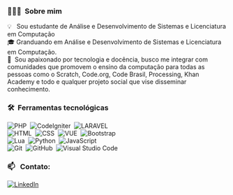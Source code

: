 

### 👨🏻‍💻 &nbsp;Sobre mim

💡 &nbsp; Sou estudante de Análise e Desenvolvimento de Sistemas e Licenciatura em Computação\
🎓&nbsp;Granduando em Análise e Desenvolvimento de Sistemas e Licenciatura em Computação.\
🌱 &nbsp;Sou apaixonado por tecnologia e docência, busco me integrar com comunidades que promovem o ensino da computação para todas as pessoas como o Scratch, Code.org, Code Brasil, Processing, Khan Academy e todo e qualquer projeto social que vise disseminar conhecimento.



### 🛠 &nbsp;Ferramentas tecnológicas


![PHP](https://img.shields.io/badge/-PHP-05122A?style=flat&logo=php)&nbsp;
![CodeIgniter](https://img.shields.io/badge/-CodeIgniter-05122A?style=flat&logo=codeigniter)&nbsp;
![LARAVEL](https://img.shields.io/badge/-Laravel-05122A?style=flat&logo=laravel)&nbsp;\
![HTML](https://img.shields.io/badge/-HTML-05122A?style=flat&logo=HTML5)&nbsp;
![CSS](https://img.shields.io/badge/-CSS-05122A?style=flat&logo=CSS3&logoColor=1572B6)&nbsp;
![VUE](https://img.shields.io/badge/-Vue-05122A?style=flat&logo=vue.js)&nbsp;
![Bootstrap](https://img.shields.io/badge/-Bootstrap-05122A?style=flat&logo=bootstrap&logoColor=563D7C)&nbsp;\
![Lua](https://img.shields.io/badge/-Python-05122A?style=flat&logo=python)&nbsp;
![Python](https://img.shields.io/badge/-Lua-05122A?style=flat&logo=lua&logoColor=1572B6)&nbsp;
![JavaScript](https://img.shields.io/badge/-JavaScript-05122A?style=flat&logo=javascript)&nbsp;\
![Git](https://img.shields.io/badge/-Git-05122A?style=flat&logo=git)&nbsp;
![GitHub](https://img.shields.io/badge/-GitHub-05122A?style=flat&logo=github)&nbsp;
![Visual Studio Code](https://img.shields.io/badge/-Visual%20Studio%20Code-05122A?style=flat&logo=visual-studio-code&logoColor=007ACC)&nbsp;


### 📫 &nbsp; Contato:


<a href="https://www.linkedin.com/in/kevin-rodrigues-8b7ba11a5//"><img alt="LinkedIn" src="https://img.shields.io/badge/linkedin%20-%230077B5.svg?&style=flat&logo=linkedin&logoColor=white"/></a> &nbsp;







